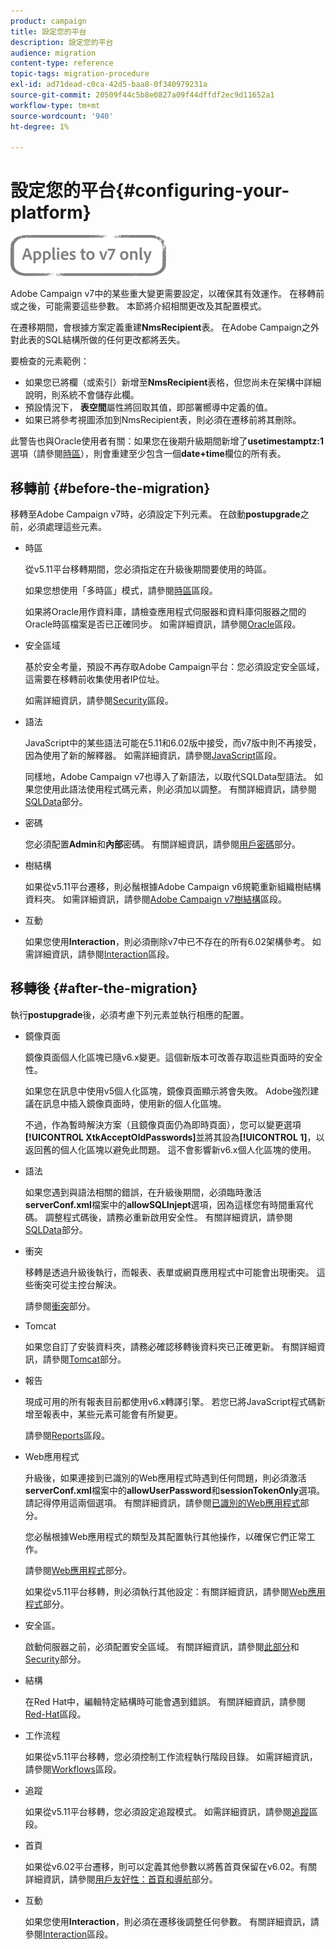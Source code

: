 ```yaml
---
product: campaign
title: 設定您的平台
description: 設定您的平台
audience: migration
content-type: reference
topic-tags: migration-procedure
exl-id: ad71dead-c0ca-42d5-baa8-0f340979231a
source-git-commit: 20509f44c5b8e0827a09f44dffdf2ec9d11652a1
workflow-type: tm+mt
source-wordcount: '940'
ht-degree: 1%

---
```


# 設定您的平台{#configuring-your-platform}

![](../../assets/v7-only.svg)

Adobe Campaign v7中的某些重大變更需要設定，以確保其有效運作。 在移轉前或之後，可能需要這些參數。 本節將介紹相關更改及其配置模式。

在遷移期間，會根據方案定義重建&#x200B;**NmsRecipient**&#x200B;表。 在Adobe Campaign之外對此表的SQL結構所做的任何更改都將丟失。

要檢查的元素範例：

* 如果您已將欄（或索引）新增至&#x200B;**NmsRecipient**&#x200B;表格，但您尚未在架構中詳細說明，則系統不會儲存此欄。
* 預設情況下， **表空間**&#x200B;屬性將回取其值，即部署嚮導中定義的值。
* 如果已將參考視圖添加到NmsRecipient表，則必須在遷移前將其刪除。

此警告也與Oracle使用者有關：如果您在後期升級期間新增了&#x200B;**usetimestamptz:1**&#x200B;選項（請參閱[時區](../../migration/using/general-configurations.md#time-zones)），則會重建至少包含一個&#x200B;**date+time**&#x200B;欄位的所有表。

## 移轉前 {#before-the-migration}

移轉至Adobe Campaign v7時，必須設定下列元素。 在啟動&#x200B;**postupgrade**&#x200B;之前，必須處理這些元素。

* 時區

   從v5.11平台移轉期間，您必須指定在升級後期間要使用的時區。

   如果您想使用「多時區」模式，請參閱[時區](../../migration/using/general-configurations.md#time-zones)區段。

   如果將Oracle用作資料庫，請檢查應用程式伺服器和資料庫伺服器之間的Oracle時區檔案是否已正確同步。 如需詳細資訊，請參閱[Oracle](../../migration/using/general-configurations.md#oracle)區段。

* 安全區域

   基於安全考量，預設不再存取Adobe Campaign平台：您必須設定安全區域，這需要在移轉前收集使用者IP位址。

   如需詳細資訊，請參閱[Security](../../migration/using/general-configurations.md#security)區段。

* 語法

   JavaScript中的某些語法可能在5.11和6.02版中接受，而v7版中則不再接受，因為使用了新的解釋器。 如需詳細資訊，請參閱[JavaScript](../../migration/using/general-configurations.md#javascript)區段。

   同樣地，Adobe Campaign v7也導入了新語法，以取代SQLData型語法。 如果您使用此語法使用程式碼元素，則必須加以調整。 有關詳細資訊，請參閱[SQLData](../../migration/using/general-configurations.md#sqldata)部分。

* 密碼

   您必須配置&#x200B;**Admin**&#x200B;和&#x200B;**內部**&#x200B;密碼。 有關詳細資訊，請參閱[用戶密碼](../../migration/using/before-starting-migration.md#user-passwords)部分。

* 樹結構

   如果從v5.11平台遷移，則必鬚根據Adobe Campaign v6規範重新組織樹結構資料夾。 如需詳細資訊，請參閱[Adobe Campaign v7樹結構](../../migration/using/specific-configurations-in-v5-11.md#campaign-vseven-tree-structure)區段。

* 互動

   如果您使用&#x200B;**Interaction**，則必須刪除v7中已不存在的所有6.02架構參考。 如需詳細資訊，請參閱[Interaction](../../migration/using/general-configurations.md#interaction)區段。

## 移轉後 {#after-the-migration}

執行&#x200B;**postupgrade**&#x200B;後，必須考慮下列元素並執行相應的配置。

* 鏡像頁面

   鏡像頁面個人化區塊已隨v6.x變更。這個新版本可改善存取這些頁面時的安全性。

   如果您在訊息中使用v5個人化區塊，鏡像頁面顯示將會失敗。 Adobe強烈建議在訊息中插入鏡像頁面時，使用新的個人化區塊。

   不過，作為暫時解決方案（且鏡像頁面仍為即時頁面），您可以變更選項&#x200B;**[!UICONTROL XtkAcceptOldPasswords]**&#x200B;並將其設為&#x200B;**[!UICONTROL 1]**，以返回舊的個人化區塊以避免此問題。 這不會影響新v6.x個人化區塊的使用。

* 語法

   如果您遇到與語法相關的錯誤，在升級後期間，必須臨時激活&#x200B;**serverConf.xml**&#x200B;檔案中的&#x200B;**allowSQLInjept**&#x200B;選項，因為這樣您有時間重寫代碼。 調整程式碼後，請務必重新啟用安全性。 有關詳細資訊，請參閱[SQLData](../../migration/using/general-configurations.md#sqldata)部分。

* 衝突

   移轉是透過升級後執行，而報表、表單或網頁應用程式中可能會出現衝突。 這些衝突可從主控台解決。

   請參閱[衝突](../../migration/using/general-configurations.md#conflicts)部分。

* Tomcat

   如果您自訂了安裝資料夾，請務必確認移轉後資料夾已正確更新。 有關詳細資訊，請參閱[Tomcat](../../migration/using/general-configurations.md#tomcat)部分。

* 報告

   現成可用的所有報表目前都使用v6.x轉譯引擎。 若您已將JavaScript程式碼新增至報表中，某些元素可能會有所變更。

   請參閱[Reports](../../migration/using/general-configurations.md#reports)區段。

* Web應用程式

   升級後，如果連接到已識別的Web應用程式時遇到任何問題，則必須激活&#x200B;**serverConf.xml**&#x200B;檔案中的&#x200B;**allowUserPassword**&#x200B;和&#x200B;**sessionTokenOnly**&#x200B;選項。 請記得停用這兩個選項。 有關詳細資訊，請參閱[已識別的Web應用程式](../../migration/using/general-configurations.md#identified-web-applications)部分。

   您必鬚根據Web應用程式的類型及其配置執行其他操作，以確保它們正常工作。

   請參閱[Web應用程式](../../migration/using/general-configurations.md#web-applications)部分。

   如果從v5.11平台移轉，則必須執行其他設定：有關詳細資訊，請參閱[Web應用程式](../../migration/using/specific-configurations-in-v5-11.md#web-applications)部分。

* 安全區。

   啟動伺服器之前，必須配置安全區域。 有關詳細資訊，請參閱[此部分](../../installation/using/security-zones.md)和[Security](../../migration/using/general-configurations.md#security)部分。

* 結構

   在Red Hat中，編輯特定結構時可能會遇到錯誤。 有關詳細資訊，請參閱[Red-Hat](../../migration/using/general-configurations.md#red-hat)區段。

* 工作流程

   如果從v5.11平台移轉，您必須控制工作流程執行階段目錄。 如需詳細資訊，請參閱[Workflows](../../migration/using/specific-configurations-in-v5-11.md#workflows)區段。

* 追蹤

   如果從v5.11平台移轉，您必須設定追蹤模式。 如需詳細資訊，請參閱[追蹤](../../migration/using/specific-configurations-in-v5-11.md#tracking)區段。

* 首頁

   如果從v6.02平台遷移，則可以定義其他參數以將舊首頁保留在v6.02。有關詳細資訊，請參閱[用戶友好性：首頁和導航](../../migration/using/specific-configurations-in-v6-02.md#user-friendliness--home-page-and-navigation)部分。

* 互動

   如果您使用&#x200B;**Interaction**，則必須在遷移後調整任何參數。 有關詳細資訊，請參閱[Interaction](../../migration/using/general-configurations.md#interaction)區段。
